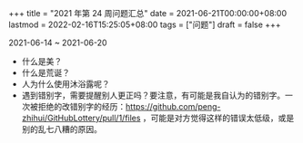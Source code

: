 +++
title = "2021 年第 24 周问题汇总"
date = 2021-06-21T00:00:00+08:00
lastmod = 2022-02-16T15:25:05+08:00
tags = ["问题"]
draft = false
+++

2021-06-14 ~ 2021-06-20

-   什么是美？
-   什么是荒诞？
-   人为什么使用沐浴露呢？
-   遇到错别字，需要提醒别人更正吗？要注意，有可能是我自认为的错别字。一次被拒绝的改错别字的经历：<https://github.com/peng-zhihui/GitHubLottery/pull/1/files>
    ，可能是对方觉得这样的错误太低级，或是别的乱七八糟的原因。